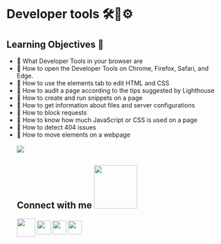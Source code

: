 <h1 aling='center'> Developer tools 🛠🧱⚙ </h1>
<h2> Learning Objectives 🎯 </h2>
<ul>
<li>🌱 What Developer Tools in your browser are</li>
<li>🌱 How to open the Developer Tools on Chrome, Firefox, Safari, and Edge.</li>
<li>🌱 How to use the elements tab to edit HTML and CSS</li>
<li>🌱 How to audit a page according to the tips suggested by Lighthouse</li>
<li>🌱 How to create and run snippets on a page</li>
<li>🌱 How to get information about files and server configurations</li>
<li>🌱 How to block requests</li>
<li>🌱 How to know how much JavaScript or CSS is used on a page</li>
<li>🌱 How to detect 404 issues</li>
<li>🌱 How to move elements on a webpage</li>

<br/>
<img src='https://holbertonintranet.s3.amazonaws.com/uploads/medias/2019/12/0872ca9b19e11650e355.jpeg?X-Amz-Algorithm=AWS4-HMAC-SHA256&X-Amz-Credential=AKIARDDGGGOU5BHMTQX4%2F20220729%2Fus-east-1%2Fs3%2Faws4_request&X-Amz-Date=20220729T101232Z&X-Amz-Expires=86400&X-Amz-SignedHeaders=host&X-Amz-Signature=87254a02fba71d84065fb0817695a6d2022484c269ccc6c215e874a09c8c7816'>
<br/>
<h2> Connect with me <img src='https://raw.githubusercontent.com/ShahriarShafin/ShahriarShafin/main/Assets/handshake.gif' width="100px"> </h2>
<a href="mailto:LauSCaicedo@gmail.com"><img src="https://i.pinimg.com/originals/84/7c/08/847c083cc09040091439e3c05d1fedde.png" width="42px" align = 'center'></a>
<a href = 'https://www.linkedin.com/in/lauscaicedo/'> <img width = '32px' align= 'center' src="https://raw.githubusercontent.com/rahulbanerjee26/githubAboutMeGenerator/main/icons/linked-in-alt.svg"/></a>
<a href = 'https://www.twitter.com/@LauSCaicedo'> <img width = '32px' align= 'center' src="https://raw.githubusercontent.com/rahulbanerjee26/githubAboutMeGenerator/main/icons/twitter.svg"/></a>
<a href = 'https://www.github.com/LauSCaicedo'> <img width = '32px' align= 'center' src="https://raw.githubusercontent.com/rahulbanerjee26/githubAboutMeGenerator/main/icons/github.svg"/></a>
